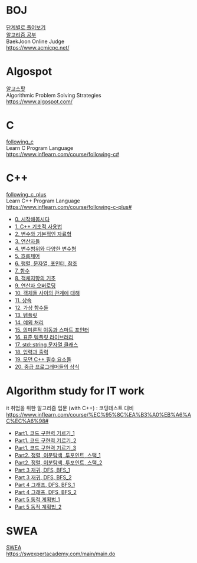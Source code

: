 # BOJ
[단계별로 풀어보기](https://github.com/hhhan0315/Algorithm/tree/master/%EB%8B%A8%EA%B3%84%EB%B3%84%EB%A1%9C%20%ED%92%80%EC%96%B4%EB%B3%B4%EA%B8%B0)<br>
[알고리즘 공부](https://github.com/hhhan0315/Algorithm/tree/master/%EC%95%8C%EA%B3%A0%EB%A6%AC%EC%A6%98%20%EA%B3%B5%EB%B6%80)<br>
BaekJoon Online Judge<br>
https://www.acmicpc.net/

# Algospot
[알고스팟](https://github.com/hhhan0315/Algorithm/tree/master/%EC%95%8C%EA%B3%A0%EC%8A%A4%ED%8C%9F)<br>
Algorithmic Problem Solving Strategies<br>
https://www.algospot.com/

# C
[following_c](https://github.com/hhhan0315/Algorithm/tree/master/following_c)<br>
Learn C Program Language<br>
https://www.inflearn.com/course/following-c#

# C++
[following_c_plus](https://github.com/hhhan0315/Algorithm/tree/master/following_c_plus)<br>
Learn C++ Program Language<br>
https://www.inflearn.com/course/following-c-plus#
- [0. 시작해봅시다](https://github.com/hhhan0315/Algorithm/blob/master/following_c_plus/0.md)
- [1. C++ 기초적 사용법](https://github.com/hhhan0315/Algorithm/blob/master/following_c_plus/1.md)
- [2. 변수와 기본적인 자료형](https://github.com/hhhan0315/Algorithm/blob/master/following_c_plus/2.md)
- [3. 연산자들](https://github.com/hhhan0315/Algorithm/blob/master/following_c_plus/3.md)
- [4. 변수범위와 다양한 변수형](https://github.com/hhhan0315/Algorithm/blob/master/following_c_plus/4.md)
- [5. 흐름제어](https://github.com/hhhan0315/Algorithm/blob/master/following_c_plus/5.md)
- [6. 행렬, 문자열, 포인터, 참조](https://github.com/hhhan0315/Algorithm/blob/master/following_c_plus/6.md)
- [7. 함수](https://github.com/hhhan0315/Algorithm/blob/master/following_c_plus/7.md)
- [8. 객체지향의 기초](https://github.com/hhhan0315/Algorithm/blob/master/following_c_plus/8.md)
- [9. 연산자 오버로딩](https://github.com/hhhan0315/Algorithm/blob/master/following_c_plus/9.md)
- [10. 객체들 사이의 관계에 대해](https://github.com/hhhan0315/Algorithm/blob/master/following_c_plus/10.md)
- [11. 상속](https://github.com/hhhan0315/Algorithm/blob/master/following_c_plus/11.md)
- [12. 가상 함수들](https://github.com/hhhan0315/Algorithm/blob/master/following_c_plus/12.md)
- [13. 템플릿](https://github.com/hhhan0315/Algorithm/blob/master/following_c_plus/13.md)
- [14. 예외 처리](https://github.com/hhhan0315/Algorithm/blob/master/following_c_plus/14.md)
- [15. 의미론적 이동과 스마트 포인터](https://github.com/hhhan0315/Algorithm/blob/master/following_c_plus/15.md)
- [16. 표준 템플릿 라이브러리](https://github.com/hhhan0315/Algorithm/blob/master/following_c_plus/16.md)
- [17. std::string 문자열 클래스](https://github.com/hhhan0315/Algorithm/blob/master/following_c_plus/17.md)
- [18. 입력과 출력](https://github.com/hhhan0315/Algorithm/blob/master/following_c_plus/18.md)
- [19. 모던 C++ 필수 요소들](https://github.com/hhhan0315/Algorithm/blob/master/following_c_plus/19.md)
- [20. 중급 프로그래머들의 상식](https://github.com/hhhan0315/Algorithm/blob/master/following_c_plus/20.md)

# Algorithm study for IT work
it 취업을 위한 알고리즘 입문 (with C++) : 코딩테스트 대비 <br>
https://www.inflearn.com/course/%EC%95%8C%EA%B3%A0%EB%A6%AC%EC%A6%98#
- [Part1. 코드 구현력 기르기_1](https://github.com/hhhan0315/Algorithm/blob/master/study_for_IT/1_1.md)
- [Part1. 코드 구현력 기르기_2](https://github.com/hhhan0315/Algorithm/blob/master/study_for_IT/1_2.md)
- [Part1. 코드 구현력 기르기_3](https://github.com/hhhan0315/Algorithm/blob/master/study_for_IT/1_3.md)
- [Part2. 정렬, 이분탐색, 투포인트, 스택_1](https://github.com/hhhan0315/Algorithm/blob/master/study_for_IT/2_1.md)
- [Part2. 정렬, 이분탐색, 투포인트, 스택_2](https://github.com/hhhan0315/Algorithm/blob/master/study_for_IT/2_2.md)
- [Part 3 재귀, DFS, BFS_1](https://github.com/hhhan0315/Algorithm/blob/master/study_for_IT/3_1.md)
- [Part 3 재귀, DFS, BFS_2](https://github.com/hhhan0315/Algorithm/blob/master/study_for_IT/3_2.md)
- [Part 4 그래프, DFS, BFS_1](https://github.com/hhhan0315/Algorithm/blob/master/study_for_IT/4_1.md)
- [Part 4 그래프, DFS, BFS_2](https://github.com/hhhan0315/Algorithm/blob/master/study_for_IT/4_2.md)
- [Part 5 동적 계획법_1](https://github.com/hhhan0315/Algorithm/blob/master/study_for_IT/5_1.md)
- [Part 5 동적 계획법_2](https://github.com/hhhan0315/Algorithm/blob/master/study_for_IT/5_2.md)

# SWEA
[SWEA](https://github.com/hhhan0315/Algorithm/tree/master/SWEA)<br>
https://swexpertacademy.com/main/main.do
